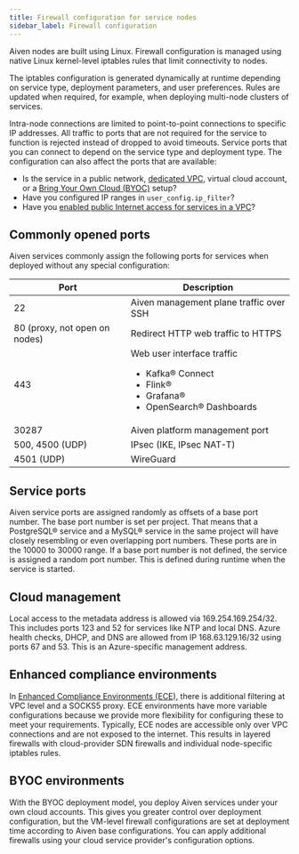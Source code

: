 ```yaml
---
title: Firewall configuration for service nodes
sidebar_label: Firewall configuration
---
```


Aiven nodes are built using Linux. Firewall configuration is managed using native Linux kernel-level iptables rules that limit connectivity to nodes.

The iptables configuration is generated dynamically at runtime depending on
service type, deployment parameters, and user preferences. Rules are updated
when required, for example, when deploying multi-node clusters of services.

Intra-node connections are limited to point-to-point connections to specific IP
addresses. All traffic to ports that are not required for the service to
function is rejected instead of dropped to avoid timeouts. Service ports that
you can connect to depend on the service type and deployment type. The
configuration can also affect the ports that are available:

-   Is the service in a public network,
    [dedicated VPC](/docs/platform/howto/manage-vpc-peering), virtual cloud account, or a
    [Bring Your Own Cloud (BYOC)](/docs/platform/concepts/byoc) setup?
-   Have you configured IP ranges in `user_config.ip_filter`?
-   Have you
    [enabled public Internet access for services in a VPC](/docs/platform/howto/public-access-in-vpc)?

## Commonly opened ports

Aiven services commonly assign the following ports for services when
deployed without any special configuration:

<table>
  <thead>
    <tr>
      <th>Port</th>
      <th>Description</th>
    </tr>
  </thead>
  <tbody>
    <tr>
      <td>22</td>
      <td>Aiven management plane traffic over SSH</td>
    </tr>
    <tr>
      <td>80 (proxy, not open on nodes)</td>
      <td>Redirect HTTP web traffic to HTTPS</td>
    </tr>
    <tr>
      <td>443</td>
      <td>
      Web user interface traffic
        <ul>
          <li>Kafka® Connect</li>
          <li>Flink®</li>
          <li>Grafana®</li>
          <li>OpenSearch® Dashboards</li>
        </ul>
      </td>
    </tr>
    <tr>
      <td>30287</td>
      <td>Aiven platform management port</td>
    </tr>
    <tr>
      <td>500, 4500 (UDP)</td>
      <td>IPsec (IKE, IPsec NAT-T)</td>
    </tr>
    <tr>
      <td>4501 (UDP)</td>
      <td>WireGuard</td>
    </tr>
  </tbody>
</table>

## Service ports

Aiven service ports are assigned randomly as offsets of a base port
number. The base port number is set per project. That means that a
PostgreSQL® service and a MySQL® service in the same project will have
closely resembling or even overlapping port numbers. These ports are in
the 10000 to 30000 range. If a base port number is not defined, the
service is assigned a random port number. This is defined during runtime
when the service is started.

## Cloud management

Local access to the metadata address is allowed via 169.254.169.254/32.
This includes ports 123 and 52 for services like NTP and local DNS.
Azure health checks, DHCP, and DNS are allowed from IP 168.63.129.16/32
using ports 67 and 53. This is an Azure-specific management address.

## Enhanced compliance environments

In [Enhanced Compliance Environments
(ECE)](https://docs.aiven.io/docs/platform/concepts/enhanced-compliance-env),
there is additional filtering at VPC level and a SOCKS5 proxy. ECE
environments have more variable configurations because we provide more
flexibility for configuring these to meet your requirements. Typically,
ECE nodes are accessible only over VPC connections and are not exposed
to the internet. This results in layered firewalls with cloud-provider
SDN firewalls and individual node-specific iptables rules.

## BYOC environments

With the BYOC deployment model, you deploy Aiven services under your own
cloud accounts. This gives you greater control over deployment
configuration, but the VM-level firewall configurations are set at
deployment time according to Aiven base configurations. You can apply
additional firewalls using your cloud service provider's configuration
options.
